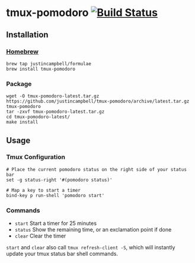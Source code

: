 # tmux-pomodoro [![Build Status](https://travis-ci.org/justincampbell/tmux-pomodoro.svg?branch=conversion)](https://travis-ci.org/justincampbell/tmux-pomodoro)

## Installation

### [Homebrew](http://brew.sh)

    brew tap justincampbell/formulae
    brew install tmux-pomodoro

### Package

    wget -O tmux-pomodoro-latest.tar.gz https://github.com/justincampbell/tmux-pomodoro/archive/latest.tar.gz tmux-pomodoro
    tar -zxvf tmux-pomodoro-latest.tar.gz
    cd tmux-pomodoro-latest/
    make install

## Usage

### Tmux Configuration

```tmux
# Place the current pomodoro status on the right side of your status bar
set -g status-right '#(pomodoro status)'

# Map a key to start a timer
bind-key p run-shell 'pomodoro start'
```

### Commands

* `start` Start a timer for 25 minutes
* `status` Show the remaining time, or an exclamation point if done
* `clear` Clear the timer

`start` and `clear` also call `tmux refresh-client -S`, which will instantly update your tmux status bar shell commands.
